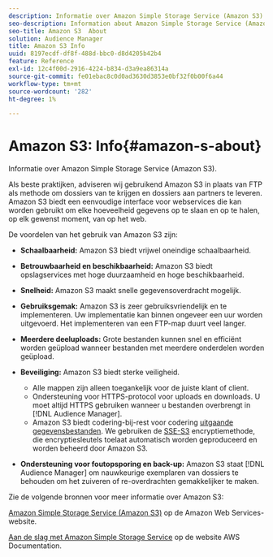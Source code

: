 ```yaml
---
description: Informatie over Amazon Simple Storage Service (Amazon S3).
seo-description: Information about Amazon Simple Storage Service (Amazon S3).
seo-title: Amazon S3  About
solution: Audience Manager
title: Amazon S3 Info
uuid: 8197ecdf-df8f-488d-bbc0-d8d4205b42b4
feature: Reference
exl-id: 12c4f00d-2916-4224-b834-d3a9ea86314a
source-git-commit: fe01ebac8c0d0ad3630d3853e0bf32f0b00f6a44
workflow-type: tm+mt
source-wordcount: '282'
ht-degree: 1%

---
```


# Amazon S3: Info{#amazon-s-about}

Informatie over Amazon Simple Storage Service (Amazon S3).

Als beste praktijken, adviseren wij gebruikend Amazon S3 in plaats van FTP als methode om dossiers van te krijgen en dossiers aan partners te leveren. Amazon S3 biedt een eenvoudige interface voor webservices die kan worden gebruikt om elke hoeveelheid gegevens op te slaan en op te halen, op elk gewenst moment, van op het web.

De voordelen van het gebruik van Amazon S3 zijn:

* **Schaalbaarheid:** Amazon S3 biedt vrijwel oneindige schaalbaarheid.
* **Betrouwbaarheid en beschikbaarheid:** Amazon S3 biedt opslagservices met hoge duurzaamheid en hoge beschikbaarheid.
* **Snelheid:** Amazon S3 maakt snelle gegevensoverdracht mogelijk.
* **Gebruiksgemak:** Amazon S3 is zeer gebruiksvriendelijk en te implementeren. Uw implementatie kan binnen ongeveer een uur worden uitgevoerd. Het implementeren van een FTP-map duurt veel langer.
* **Meerdere deeluploads:** Grote bestanden kunnen snel en efficiënt worden geüpload wanneer bestanden met meerdere onderdelen worden geüpload.
* **Beveiliging:** Amazon S3 biedt sterke veiligheid.

   * Alle mappen zijn alleen toegankelijk voor de juiste klant of client.
   * Ondersteuning voor HTTPS-protocol voor uploads en downloads. U moet altijd HTTPS gebruiken wanneer u bestanden overbrengt in [!DNL Audience Manager].
   * Amazon S3 biedt codering-bij-rest voor codering [uitgaande gegevensbestanden](../integration/receiving-audience-data/batch-outbound-transfers/outbound-file-name-contents.md). We gebruiken de [SSE-S3](https://docs.aws.amazon.com/AmazonS3/latest/dev/serv-side-encryption.html) encryptiemethode, die encryptiesleutels toelaat automatisch worden geproduceerd en worden beheerd door Amazon S3.

* **Ondersteuning voor foutopsporing en back-up:** Amazon S3 staat [!DNL Audience Manager] om nauwkeurige exemplaren van dossiers te behouden om het zuiveren of re-overdrachten gemakkelijker te maken.

Zie de volgende bronnen voor meer informatie over Amazon S3:

[Amazon Simple Storage Service (Amazon S3)](https://aws.amazon.com/s3/) op de Amazon Web Services-website.

[Aan de slag met Amazon Simple Storage Service](https://docs.aws.amazon.com/AmazonS3/latest/gsg/GetStartedWithS3.html) op de website AWS Documentation.
